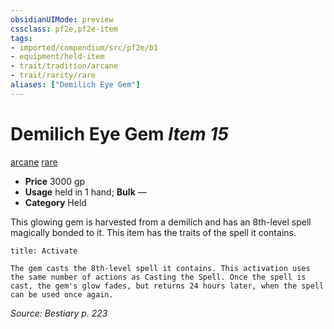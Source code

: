 ```yaml
---
obsidianUIMode: preview
cssclass: pf2e,pf2e-item
tags:
- imported/compendium/src/pf2e/b1
- equipment/held-item
- trait/tradition/arcane
- trait/rarity/rare
aliases: ["Demilich Eye Gem"]
---
```

# Demilich Eye Gem *Item 15*  
[arcane](arcane.md)  [rare](rare.md)  

- **Price** 3000 gp
- **Usage** held in 1 hand; **Bulk** —
- **Category** Held

This glowing gem is harvested from a demilich and has an 8th-level spell magically bonded to it. This item has the traits of the spell it contains.

```ad-embed-ability
title: Activate

The gem casts the 8th-level spell it contains. This activation uses the same number of actions as Casting the Spell. Once the spell is cast, the gem's glow fades, but returns 24 hours later, when the spell can be used once again.
```

*Source: Bestiary p. 223*